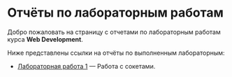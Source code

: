 # Отчёты по лабораторным работам

Добро пожаловать на страницу с отчетами по лабораторным работам курса **Web Development**.  

Ниже представлены ссылки на отчёты по выполненным лабораторным:

- [Лабораторная работа 1](lab1.md) — Работа с сокетами.
